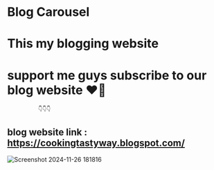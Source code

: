 # Blog Carousel

# This my blogging website 

# support me guys subscribe to our blog website ❤️🤩

              👇👇👇

## blog website link : https://cookingtastyway.blogspot.com/


![Screenshot 2024-11-26 181816](https://github.com/user-attachments/assets/ed15f206-1cee-4f55-83ed-dfd76be642b6)
